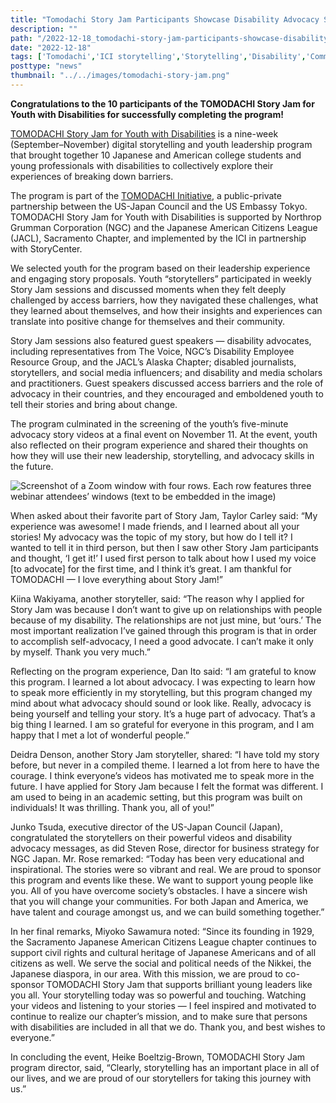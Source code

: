 ```yaml
---
title: "Tomodachi Story Jam Participants Showcase Disability Advocacy Story Videos at Final Event"
description: ""
path: "/2022-12-18_tomodachi-story-jam-participants-showcase-disability-advocacy-story-videos-at-final-event.md"
date: "2022-12-18"
tags: ['Tomodachi','ICI storytelling','Storytelling','Disability','Community Inclusion']
posttype: "news"
thumbnail: "../../images/tomodachi-story-jam.png"
---
```


**Congratulations to the 10 participants of the TOMODACHI Story Jam for Youth with Disabilities for successfully completing the program!**

[TOMODACHI Story Jam for Youth with Disabilities](https://usjapantomodachi.org/programs-activities/entrepreneurship-leadership/tomodachi-story-jam-for-youth-with-disabilities/) is a nine-week (September–November) digital storytelling and youth leadership program that brought together 10 Japanese and American college students and young professionals with disabilities to collectively explore their experiences of breaking down barriers.

The program is part of the [TOMODACHI Initiative](http://www.usjapantomodachi.org/), a public-private partnership between the US-Japan Council and the US Embassy Tokyo. TOMODACHI Story Jam for Youth with Disabilities is supported by Northrop Grumman Corporation (NGC) and the Japanese American Citizens League (JACL), Sacramento Chapter, and implemented by the ICI in partnership with StoryCenter.

We selected youth for the program based on their leadership experience and engaging story proposals. Youth “storytellers” participated in weekly Story Jam sessions and discussed moments when they felt deeply challenged by access barriers, how they navigated these challenges, what they learned about themselves, and how their insights and experiences can translate into positive change for themselves and their community.

Story Jam sessions also featured guest speakers — disability advocates, including representatives from The Voice, NGC’s Disability Employee Resource Group, and the JACL’s Alaska Chapter; disabled journalists, storytellers, and social media influencers; and disability and media scholars and practitioners. Guest speakers discussed access barriers and the role of advocacy in their countries, and they encouraged and emboldened youth to tell their stories and bring about change.

The program culminated in the screening of the youth’s five-minute advocacy story videos at a final event on November 11. At the event, youth also reflected on their program experience and shared their thoughts on how they will use their new leadership, storytelling, and advocacy skills in the future.

![Screenshot of a Zoom window with four rows. Each row features three webinar attendees’ windows (text to be embedded in the image)](/images/tomodachi-story-jam.png "Screenshot of a Zoom window with four rows. Each row features three webinar attendees’ windows (text to be embedded in the image")


When asked about their favorite part of Story Jam, Taylor Carley said: “My experience was awesome! I made friends, and I learned about all your stories! My advocacy was the topic of my story, but how do I tell it? I wanted to tell it in third person, but then I saw other Story Jam participants and thought, ‘I get it!’ I used first person to talk about how I used my voice \[to advocate\] for the first time, and I think it’s great. I am thankful for TOMODACHI — I love everything about Story Jam!”

Kiina Wakiyama, another storyteller, said: “The reason why I applied for Story Jam was because I don’t want to give up on relationships with people because of my disability. The relationships are not just mine, but ‘ours.’ The most important realization I’ve gained through this program is that in order to accomplish self-advocacy, I need a good advocate. I can’t make it only by myself. Thank you very much.”

Reflecting on the program experience, Dan Ito said: “I am grateful to know this program. I learned a lot about advocacy. I was expecting to learn how to speak more efficiently in my storytelling, but this program changed my mind about what advocacy should sound or look like. Really, advocacy is being yourself and telling your story. It’s a huge part of advocacy. That’s a big thing I learned. I am so grateful for everyone in this program, and I am happy that I met a lot of wonderful people.”

Deidra Denson, another Story Jam storyteller, shared: “I have told my story before, but never in a compiled theme. I learned a lot from here to have the courage. I think everyone’s videos has motivated me to speak more in the future. I have applied for Story Jam because I felt the format was different. I am used to being in an academic setting, but this program was built on individuals! It was thrilling. Thank you, all of you!”

Junko Tsuda, executive director of the US-Japan Council (Japan), congratulated the storytellers on their powerful videos and disability advocacy messages, as did Steven Rose, director for business strategy for NGC Japan. Mr. Rose remarked: “Today has been very educational and inspirational. The stories were so vibrant and real. We are proud to sponsor this program and events like these. We want to support young people like you. All of you have overcome society’s obstacles. I have a sincere wish that you will change your communities. For both Japan and America, we have talent and courage amongst us, and we can build something together.”

In her final remarks, Miyoko Sawamura noted: “Since its founding in 1929, the Sacramento Japanese American Citizens League chapter continues to support civil rights and cultural heritage of Japanese Americans and of all citizens as well. We serve the social and political needs of the Nikkei, the Japanese diaspora, in our area. With this mission, we are proud to co-sponsor TOMODACHI Story Jam that supports brilliant young leaders like you all. Your storytelling today was so powerful and touching. Watching your videos and listening to your stories — I feel inspired and motivated to continue to realize our chapter’s mission, and to make sure that persons with disabilities are included in all that we do. Thank you, and best wishes to everyone.”

In concluding the event, Heike Boeltzig-Brown, TOMODACHI Story Jam program director, said, “Clearly, storytelling has an important place in all of our lives, and we are proud of our storytellers for taking this journey with us.”
